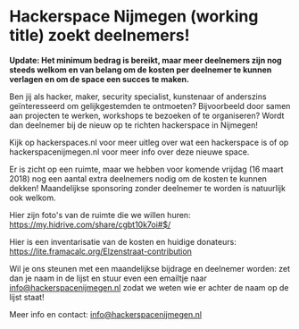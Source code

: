 # Hackerspace Nijmegen (working title) zoekt deelnemers!

**Update: Het minimum bedrag is bereikt, maar meer deelnemers zijn nog steeds welkom en van belang om de kosten per deelnemer te kunnen verlagen en om de space een succes te maken.**

Ben jij als hacker, maker, security specialist, kunstenaar of anderszins geïnteresseerd om gelijkgestemden te ontmoeten? Bijvoorbeeld door samen aan projecten te werken, workshops te bezoeken of te organiseren? Wordt dan deelnemer bij de nieuw op te richten hackerspace in Nijmegen! 

Kijk op hackerspaces.nl voor meer uitleg over wat een hackerspace is of op hackerspacenijmegen.nl voor meer info over deze nieuwe space. 

Er is zicht op een ruimte, maar we hebben voor komende vrijdag (16 maart 2018) nog een aantal extra deelnemers nodig om de kosten te kunnen dekken! Maandelijkse sponsoring zonder deelnemer te worden is natuurlijk ook welkom.

Hier zijn foto's van de ruimte die we willen huren:
https://my.hidrive.com/share/cgbt10k7oi#$/ 

Hier is een inventarisatie van de kosten en huidige donateurs:
https://lite.framacalc.org/Elzenstraat-contribution

Wil je ons steunen met een maandelijkse bijdrage en deelnemer worden: zet dan je naam in de lijst en stuur even een emailtje naar info@hackerspacenijmegen.nl zodat we weten wie er achter de naam op de lijst staat!

Meer info en contact: info@hackerspacenijmegen.nl
